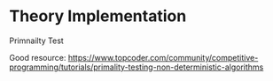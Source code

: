 # Theory Implementation

Primnailty Test

Good resource: https://www.topcoder.com/community/competitive-programming/tutorials/primality-testing-non-deterministic-algorithms